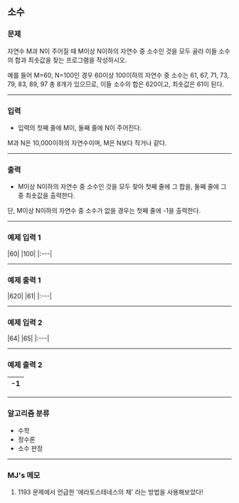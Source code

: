 소수
-------------
### 문제

자연수 M과 N이 주어질 때 M이상 N이하의 자연수 중 소수인 것을 모두 골라 이들 소수의 합과 최솟값을 찾는 프로그램을 작성하시오.

예를 들어 M=60, N=100인 경우 60이상 100이하의 자연수 중 소수는 61, 67, 71, 73, 79, 83, 89, 97 총 8개가 있으므로, 이들 소수의 합은 620이고, 최솟값은 61이 된다.
- - -

### 입력
* 입력의 첫째 줄에 M이, 둘째 줄에 N이 주어진다.

M과 N은 10,000이하의 자연수이며, M은 N보다 작거나 같다.

- - -

### 출력
* M이상 N이하의 자연수 중 소수인 것을 모두 찾아 첫째 줄에 그 합을, 둘째 줄에 그 중 최솟값을 출력한다. 

단, M이상 N이하의 자연수 중 소수가 없을 경우는 첫째 줄에 -1을 출력한다.

- - -

### 예제 입력 1
|60|
|100|
|:---|

- - -

### 예제 출력 1
|620|
|61|
|:---|

- - -

### 예제 입력 2
|64|
|65|
|:---|

- - -

### 예제 출력 2
|-1|
|:---|

- - -

### 알고리즘 분류
* 수학
* 정수론
* 소수 판정

- - -

### MJ's 메모
1. 1193 문제에서 언급한 '에라토스테네스의 채' 라는 방법을 사용해보았다!